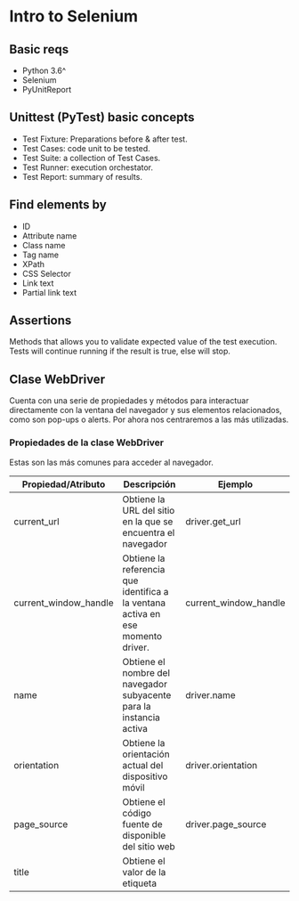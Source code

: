 # Intro to Selenium

## Basic reqs

- Python 3.6^
- Selenium
- PyUnitReport

## Unittest (PyTest) basic concepts

- Test Fixture: Preparations before & after test.
- Test Cases: code unit to be tested.
- Test Suite: a collection of Test Cases.
- Test Runner: execution orchestator.
- Test Report: summary of results.

## Find elements by

- ID
- Attribute name
- Class name
- Tag name
- XPath
- CSS Selector
- Link text
- Partial link text

## Assertions

Methods that allows you to validate expected value of the test execution. Tests will continue running if the result is true, else will stop.

## Clase WebDriver

Cuenta con una serie de propiedades y métodos para interactuar directamente con la ventana del navegador y sus elementos relacionados, como son pop-ups o alerts. Por ahora nos centraremos a las más utilizadas.

### Propiedades de la clase WebDriver

Estas son las más comunes para acceder al navegador.

| Propiedad/Atributo    | Descripción                                                                     | Ejemplo               |
| --------------------- | ------------------------------------------------------------------------------- | --------------------- |
| current_url           | Obtiene la URL del sitio en la que se encuentra el navegador                    | driver.get_url        |
| current_window_handle | Obtiene la referencia que identifica a la ventana activa en ese momento driver. | current_window_handle |
| name                  | Obtiene el nombre del navegador subyacente para la instancia activa             | driver.name           |
| orientation           | Obtiene la orientación actual del dispositivo móvil                             | driver.orientation    |
| page_source           | Obtiene el código fuente de disponible del sitio web                            | driver.page_source    |
| title                 | Obtiene el valor de la etiqueta <title> del sitio web                           | driver.title          |

## Clase WebElement

Esta clase nos permite interactuar específicamente con elementos de los sitios web como textbox, text area, button, radio button, checkbox, etc.

Propiedades más comunes de la clase WebElement

| Propiedad/Atributo | Descripción                                        | Ejemplo        |
| ------------------ | -------------------------------------------------- | -------------- |
| size               | Obtiene el tamaño del elemento                     | login.size     |
| tag_name           | Obtiene el nombre de la etiqueta HTML del elemento | login.tag_name |
| text               | Obtiene el texto del elemento                      | login.text     |

### Métodos más comunes de la clase WebElement

| Método/Atributo                      | Descripción                                                                        | Ejemplo                                          |
| ------------------------------------ | ---------------------------------------------------------------------------------- | ------------------------------------------------ |
| clear()                              | Limpia el contenido de un textarea                                                 | first_name.clear()                               |
| click()                              | Hace clic en el elemento                                                           | send_button.click()                              |
| get_attribute(name)                  | Obtiene el valor del atributo de un elemento submit_button.get_attribute(‘value’)  | last_name.get_attribute(max_length)              |
| is_displayed()                       | Verifica si el elemento está a la vista al usuario                                 | banner.is_displayed()                            |
| is_enabled()                         | Verifica si el elemento está habilitado                                            | radio_button.is_enabled()                        |
| is_selected()                        | Verifica si el elemento está seleccionado, para el caso de checkbox o radio button | checkbox.is_selected()                           |
| send_keys(value)                     | Simula escribir o presionar teclas en un elemento                                  | email_field.send_keys(‘team@platzi.com’)         |
| submit()                             | Envía un formulario o confirmación en un text area                                 | search_field.submit()                            |
| value_of_css_property(property_name) | Obtiene el valor de una propiedad CSS del elemento                                 | header.value_of_css_property(‘background-color’) |
